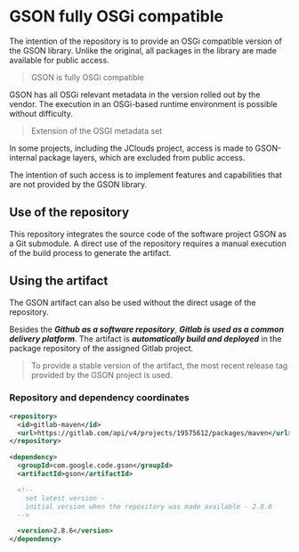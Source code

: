 # GSON fully OSGi compatible

The intention of the repository is to provide an OSGi compatible version of the
GSON library. Unlike the original, all packages in the library are made
available for public access.

> GSON is fully OSGi compatible

GSON has all OSGi relevant metadata in the version rolled out by the vendor. The
execution in an OSGi-based runtime environment is possible without difficulty.

> Extension of the OSGI metadata set

In some projects, including the JClouds project, access is made to GSON-internal
package layers, which are excluded from public access.

The intention of such access is to implement features and capabilities that are
not provided by the GSON library.

## Use of the repository

This repository integrates the source code of the software project GSON as a Git
submodule. A direct use of the repository requires a manual execution of the
build process to generate the artifact.

## Using the artifact

The GSON artifact can also be used without the direct usage of the repository.

Besides the **_Github as a software repository_**, **_Gitlab is used as a common
delivery platform_**. The artifact is **_automatically build and deployed_** in
the package repository of the assigned Gitlab project.

> To provide a stable version of the artifact, the most recent release tag
> provided by the GSON project is used.

### Repository and dependency coordinates

```xml
<repository>
  <id>gitlab-maven</id>
  <url>https://gitlab.com/api/v4/projects/19575612/packages/maven</url>
</repository>
```

```xml
<dependency>
  <groupId>com.google.code.gson</groupId>
  <artifactId>gson</artifactId>

  <!--
    set latest version -
    initial version when the repository was made available - 2.8.6
  -->

  <version>2.8.6</version>
</dependency>
```
